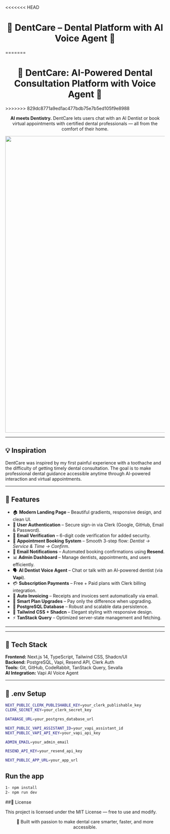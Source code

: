 <<<<<<< HEAD
<h1 align="center">🦷 DentCare – Dental Platform with AI Voice Agent 🦷</h1>
=======
<h1 align="center">🦷 DentCare: AI-Powered Dental Consultation Platform with Voice Agent 🦷</h1>
>>>>>>> 829dc8771a9ed1ac477bdb75e7b5ed105f9e8988

<p align="center">
  <b>AI meets Dentistry.</b> DentCare lets users chat with an AI Dentist or book virtual appointments with certified dental professionals — all from the comfort of their home.
</p>

<p align="center">
<img width="1822" height="939" alt="Screenshot (202)" src="https://github.com/user-attachments/assets/8f0d9035-3136-4a8a-9a45-193e7344abe1" />

---

## 💡 Inspiration

DentCare was inspired by my first painful experience with a toothache and the difficulty of getting timely dental consultation. The goal is to make professional dental guidance accessible anytime through AI-powered interaction and virtual appointments.

---

## 🚀 Features

- 🏠 **Modern Landing Page** – Beautiful gradients, responsive design, and clean UI.
- 🔐 **User Authentication** – Secure sign-in via Clerk (Google, GitHub, Email & Password).
- 🔑 **Email Verification** – 6-digit code verification for added security.
- 📅 **Appointment Booking System** – Smooth 3-step flow: *Dentist → Service & Time → Confirm*.
- 📩 **Email Notifications** – Automated booking confirmations using **Resend**.
- 📊 **Admin Dashboard** – Manage dentists, appointments, and users efficiently.
- 🗣️ **AI Dentist Voice Agent** – Chat or talk with an AI-powered dentist (via **Vapi**).
- 💳 **Subscription Payments** – Free + Paid plans with Clerk billing integration.
- 🧾 **Auto Invoicing** – Receipts and invoices sent automatically via email.
- 💸 **Smart Plan Upgrades** – Pay only the difference when upgrading.
- 🧠 **PostgreSQL Database** – Robust and scalable data persistence.
- 🎨 **Tailwind CSS + Shadcn** – Elegant styling with responsive design.
- ⚡ **TanStack Query** – Optimized server-state management and fetching.

---

---

## 🧠 Tech Stack

**Frontend:** Next.js 14, TypeScript, Tailwind CSS, Shadcn/UI  
**Backend:** PostgreSQL, Vapi, Resend API, Clerk Auth  
**Tools:** Git, GitHub, CodeRabbit, TanStack Query, Sevalla  
**AI Integration:** Vapi AI Voice Agent  

---

## 🧪 .env Setup

```bash
NEXT_PUBLIC_CLERK_PUBLISHABLE_KEY=your_clerk_publishable_key
CLERK_SECRET_KEY=your_clerk_secret_key

DATABASE_URL=your_postgres_database_url

NEXT_PUBLIC_VAPI_ASSISTANT_ID=your_vapi_assistant_id
NEXT_PUBLIC_VAPI_API_KEY=your_vapi_api_key

ADMIN_EMAIL=your_admin_email

RESEND_API_KEY=your_resend_api_key

NEXT_PUBLIC_APP_URL=your_app_url

```

## Run the app

```bash
1- npm install
2- npm run dev
```

##📜 License

This project is licensed under the MIT License — free to use and modify.

<p align="center"> 💙 Built with passion to make dental care smarter, faster, and more accessible. </p>


